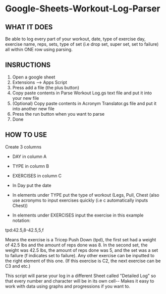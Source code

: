 # Google-Sheets-Workout-Log-Parser

## WHAT IT DOES

Be able to log every part of your workout, date, type of exercise day, exercise name, reps, sets, type of set (i.e drop set, super set, set to failure) all within ONE row using parsing.

## INSRUCTIONS

1. Open a google sheet
2. Extensions --> Apps Script
3. Press add a file (the plus button)
4. Copy paste contents in Parse Workout Log.gs text file and put it into your new file
5. (Optional) Copy paste contents in Acronym Translator.gs file and put it into another new file
6. Press the run button when you want to parse
7. Done

## HOW TO USE

Create 3 columns
- DAY in column A
- TYPE in column B
- EXERCISES in column C

- In Day put the date
- In elements under TYPE put the type of workout (Legs, Pull, Chest (also use acronyms to input exercises quickly (i.e c automatically inputs Chest))
- In elements under EXERCISES input the exercise in this example notation:

tpd:42.5,8-42.5,5,f

Means the exercise is a Tricep Push Down (tpd), the first set had a weight of 42.5 lbs and the amount of reps done was 8. In the second set, the weight was 42.5 lbs, the amount of reps done was 5, and the set was a set to failure (f indicates set to failure). Any other exercise can be inputted to the right element of this one. (If this exercise is C2, the next exercise can be C3 and etc.)

This script will parse your log in a different Sheet called "Detailed Log" so that every number and character will be in its own cell-- Makes it easy to work with data using graphs and progressions if you want to.
